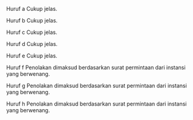 Huruf a
Cukup jelas.

Huruf b
Cukup jelas.

Huruf c
Cukup jelas.

Huruf d
Cukup jelas.

Huruf e
Cukup jelas.

Huruf f
Penolakan dimaksud berdasarkan surat permintaan dari
instansi yang berwenang.

Huruf g
Penolakan dimaksud berdasarkan surat permintaan dari
instansi yang berwenang.

Huruf h
Penolakan dimaksud berdasarkan surat permintaan dari
instansi yang berwenang.